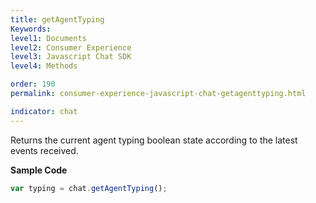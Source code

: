 ```yaml
---
title: getAgentTyping
Keywords:
level1: Documents
level2: Consumer Experience
level3: Javascript Chat SDK
level4: Methods

order: 190
permalink: consumer-experience-javascript-chat-getagenttyping.html

indicator: chat
---
```


Returns the current agent typing boolean state according to the latest events received.

**Sample Code**

```javascript
var typing = chat.getAgentTyping();
```
